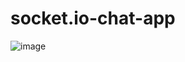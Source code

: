 # socket.io-chat-app
![image](https://user-images.githubusercontent.com/61320923/112722314-22db0e80-8f4c-11eb-9736-2cc4dda2a074.png)

